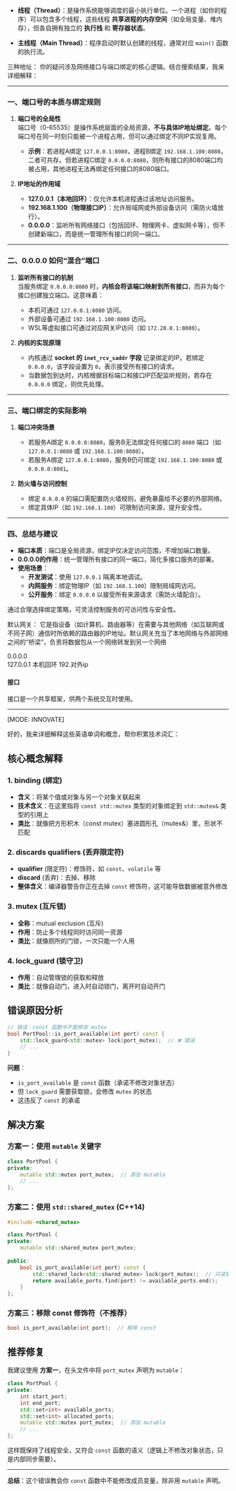 - **线程（Thread）**：是操作系统能够调度的最小执行单位。一个进程（如你的程序）可以包含多个线程，这些线程 **共享进程的内存空间**（如全局变量、堆内存），但各自拥有独立的 **执行栈** 和 **寄存器状态**。
    
- **主线程（Main Thread）**：程序启动时默认创建的线程，通常对应 `main()` 函数的执行流。



三种地址：
你的疑问涉及网络接口与端口绑定的核心逻辑。结合搜索结果，我来详细解释：

---

### **一、端口号的本质与绑定规则**
1. **端口号的全局性**  
   端口号（0-65535）是操作系统层面的全局资源，**不与具体IP地址绑定**。每个端口号在同一时刻只能被一个进程占用，但可以通过绑定不同IP实现复用。  
   - **示例**：若进程A绑定 `127.0.0.1:8080`，进程B绑定 `192.168.1.100:8080`，二者可共存。但若进程C绑定 `0.0.0.0:8080`，则所有接口的8080端口均被占用，其他进程无法再绑定任何接口的8080端口。

2. **IP地址的作用域**  
   - **127.0.0.1（本地回环）**：仅允许本机进程通过该地址访问服务。
   - **192.168.1.100（物理接口IP）**：允许局域网或外部设备访问（需防火墙放行）。
   - **0.0.0.0**：监听所有网络接口（包括回环、物理网卡、虚拟网卡等），但不创建新端口，而是统一管理所有接口的同一端口。

---

### **二、0.0.0.0 如何“混合”端口**
1. **监听所有接口的机制**  
   当服务绑定 `0.0.0.0:8080` 时，**内核会将该端口映射到所有接口**，而非为每个接口创建独立端口。这意味着：
   - 本机可通过 `127.0.0.1:8080` 访问。
   - 外部设备可通过 `192.168.1.100:8080` 访问。
   - WSL等虚拟接口可通过对应网关IP访问（如 `172.28.0.1:8080`）。

2. **内核的实现原理**  
   - 内核通过 **socket 的 `inet_rcv_saddr` 字段** 记录绑定的IP。若绑定 `0.0.0.0`，该字段设置为 `0`，表示接受所有接口的请求。
   - 当数据包到达时，内核根据目标端口和接口IP匹配监听规则，若存在 `0.0.0.0` 绑定，则优先处理。

---

### **三、端口绑定的实际影响**
1. **端口冲突场景**  
   - 若服务A绑定 `0.0.0.0:8080`，服务B无法绑定任何接口的 `8080` 端口（如 `127.0.0.1:8080` 或 `192.168.1.100:8080`）。
   - 若服务A绑定 `127.0.0.1:8080`，服务B仍可绑定 `192.168.1.100:8080` 或 `0.0.0.0:8081`。

2. **防火墙与访问控制**  
   - 绑定 `0.0.0.0` 的端口需配置防火墙规则，避免暴露给不必要的外部网络。
   - 绑定具体IP（如 `192.168.1.100`）可限制访问来源，提升安全性。

---

### **四、总结与建议**
- **端口本质**：端口是全局资源，绑定IP仅决定访问范围，不增加端口数量。
- **0.0.0.0的作用**：统一管理所有接口的同一端口，简化多接口服务的部署。
- **使用场景**：
  - **开发测试**：使用 `127.0.0.1` 隔离本地调试。
  - **内网服务**：绑定物理IP（如 `192.168.1.100`）限制局域网访问。
  - **公开服务**：绑定 `0.0.0.0` 以接受所有来源请求（需防火墙配合）。

通过合理选择绑定策略，可灵活控制服务的可访问性与安全性。

默认网关：
它是指设备（如计算机、路由器等）在需要与其他网络（如互联网或不同子网）通信时所依赖的路由器的IP地址。默认网关充当了本地网络与外部网络之间的“桥梁”，负责将数据包从一个网络转发到另一个网络


0.0.0.0  
127.0.0.1 本机回环
192.对外ip 

#### 接口
接口是一个共享框架，供两个系统交互时使用。

---
[MODE: INNOVATE]

好的，我来详细解释这些英语单词和概念，帮你积累技术词汇：

## 核心概念解释

### 1. **binding** (绑定)
- **含义**：将某个值或对象与另一个对象关联起来
- **技术含义**：在这里指将 `const std::mutex` 类型的对象绑定到 `std::mutex&` 类型的引用上
- **类比**：就像把方形积木（const mutex）塞进圆形孔（mutex&）里，形状不匹配

### 2. **discards qualifiers** (丢弃限定符)
- **qualifier** (限定符)：修饰符，如 `const`、`volatile` 等
- **discard** (丢弃)：去掉、移除
- **整体含义**：编译器警告你正在去掉 `const` 修饰符，这可能导致数据被意外修改

### 3. **mutex** (互斥锁)
- **全称**：mutual exclusion (互斥)
- **作用**：防止多个线程同时访问同一资源
- **类比**：就像厕所的门锁，一次只能一个人用

### 4. **lock_guard** (锁守卫)
- **作用**：自动管理锁的获取和释放
- **类比**：就像自动门，进入时自动锁门，离开时自动开门

## 错误原因分析

```cpp
// 错误：const 函数中不能修改 mutex
bool PortPool::is_port_available(int port) const {
    std::lock_guard<std::mutex> lock(port_mutex);  // ❌ 错误
    // ...
}
```

**问题**：
- `is_port_available` 是 `const` 函数（承诺不修改对象状态）
- 但 `lock_guard` 需要获取锁，会修改 `mutex` 的状态
- 这违反了 `const` 的承诺

## 解决方案

### 方案一：使用 `mutable` 关键字
```cpp
class PortPool {
private:
    mutable std::mutex port_mutex;  // 添加 mutable
    // ...
};
```

### 方案二：使用 `std::shared_mutex` (C++14)
```cpp
#include <shared_mutex>

class PortPool {
private:
    mutable std::shared_mutex port_mutex;
    
public:
    bool is_port_available(int port) const {
        std::shared_lock<std::shared_mutex> lock(port_mutex);  // 只读锁
        return available_ports.find(port) != available_ports.end();
    }
};
```

### 方案三：移除 const 修饰符（不推荐）
```cpp
bool is_port_available(int port);  // 移除 const
```

## 推荐修复

我建议使用 **方案一**，在头文件中将 `port_mutex` 声明为 `mutable`：

```cpp
class PortPool {
private:
    int start_port;
    int end_port;
    std::set<int> available_ports;
    std::set<int> allocated_ports;
    mutable std::mutex port_mutex;  // 添加 mutable
    // ...
};
```

这样既保持了线程安全，又符合 `const` 函数的语义（逻辑上不修改对象状态，只是内部同步需要）。

---

**总结**：这个错误教会你 `const` 函数中不能修改成员变量，除非用 `mutable` 声明。



